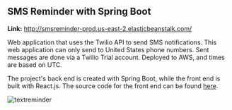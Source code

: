 ## SMS Reminder with Spring Boot

**Link:** http://smsreminder-prod.us-east-2.elasticbeanstalk.com/

Web application that uses the Twilio API to send SMS notifications. This web application can only send to United States phone numbers. Sent messages are done via a Twilio Trial account. Deployed to AWS, and times are based on UTC.

The project's back end is created with Spring Boot, while the front end is built with React.js. The source code for the front end can be found 
[here](https://github.com/Eritz/sms-reminder-frontend).

![textreminder](https://user-images.githubusercontent.com/14249336/36359740-ff97a312-14eb-11e8-9139-a4c544a08ca8.gif)
